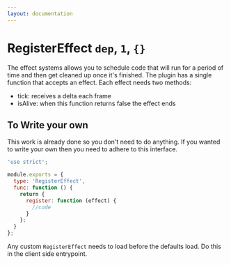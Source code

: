 ```yaml
---
layout: documentation
---
```


# RegisterEffect `dep`, `1`, `{}`

The effect systems allows you to schedule code that will run for a period of time and then get cleaned up once it's finished. The plugin has a single function that accepts an effect. Each effect needs two methods:

- tick: receives a delta each frame
- isAlive: when this function returns false the effect ends


## To Write your own
This work is already done so you don't need to do anything. If you wanted to write your own then you need to adhere to this interface.

~~~javascript
'use strict';

module.exports = {
  type: 'RegisterEffect',
  func: function () {
    return {
      register: function (effect) {
        //code
      }
    };
  }
};
~~~

Any custom `RegisterEffect` needs to load before the defaults load. Do this in the client side entrypoint.